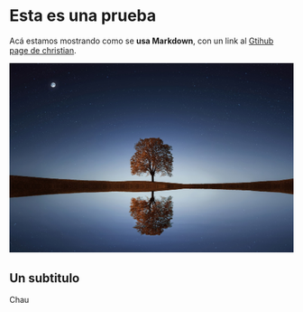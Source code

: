 # Esta es una prueba

Acá estamos mostrando como se **usa Markdown**, con un link al [Gtihub page de
christian](http://chrodriguez.github.io).

![una foto](fondo.jpg)

## Un subtitulo

Chau
